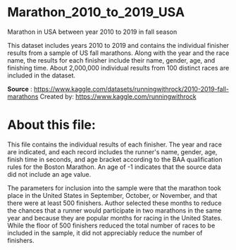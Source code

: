 # Marathon_2010_to_2019_USA
Marathon in USA between year 2010 to 2019 in fall season

This dataset includes years 2010 to 2019 and contains the individual finisher results from a sample of US fall marathons. Along with the year and the race name, the results for each finisher include their name, gender, age, and finishing time. About 2,000,000 individual results from 100 distinct races are included in the dataset.

**Source** : https://www.kaggle.com/datasets/runningwithrock/2010-2019-fall-marathons
Created by: https://www.kaggle.com/runningwithrock

# About this file:

This file contains the individual results of each finisher. The year and race are indicated, and each record includes the runner's name, gender, age, finish time in seconds, and age bracket according to the BAA qualification rules for the Boston Marathon. An age of -1 indicates that the source data did not include an age value.

The parameters for inclusion into the sample were that the marathon took place in the United States in September, October, or November, and that there were at least 500 finishers. Author selected these months to reduce the chances that a runner would participate in two marathons in the same year and because they are popular months for racing in the United States. While the floor of 500 finishers reduced the total number of races to be included in the sample, it did not appreciably reduce the number of finishers.
